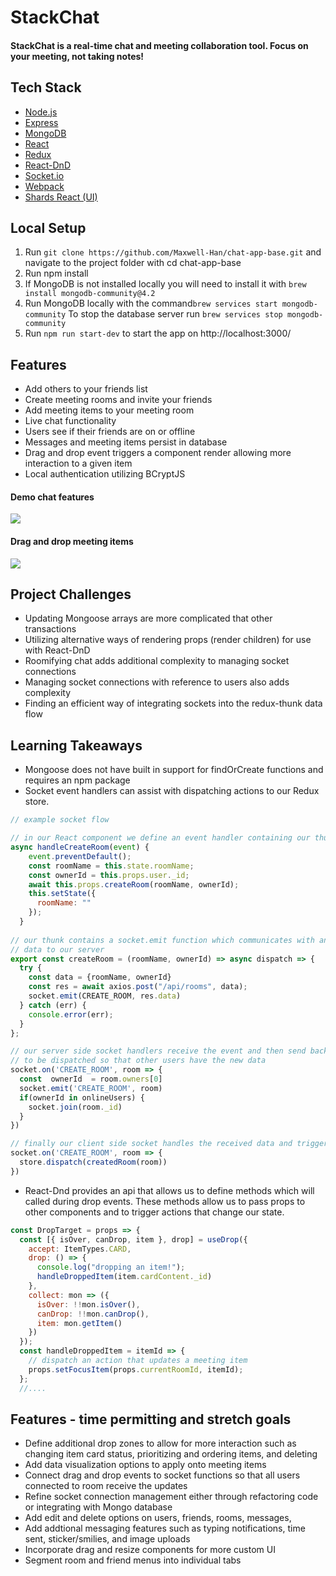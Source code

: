 # StackChat 

#### StackChat is a real-time chat and meeting collaboration tool.  Focus on your meeting, not taking notes!

## Tech Stack
- [Node.js](https://nodejs.org/en/)
- [Express](http://expressjs.com/)
- [MongoDB](https://www.mongodb.com/)
- [React](https://facebook.github.io/react/)
- [Redux](https://redux.js.org/)
- [React-DnD](https://react-dnd.github.io/react-dnd/about)
- [Socket.io](http://socket.io/)
- [Webpack](https://webpack.js.org/)
- [Shards React (UI)](https://designrevision.com/docs/shards-react/getting-started)

## Local Setup

1. Run `git clone https://github.com/Maxwell-Han/chat-app-base.git` and navigate to the project folder with cd chat-app-base
2. Run npm install
3. If MongoDB is not installed locally you will need to install it with `brew install mongodb-community@4.2`
4. Run MongoDB locally with the command`brew services start mongodb-community` To stop the database server run `brew services stop mongodb-community`
5. Run `npm run start-dev` to start the app on http://localhost:3000/

## Features
- Add others to your friends list
- Create meeting rooms and invite your friends
- Add meeting items to your meeting room 
- Live chat functionality
- Users see if their friends are on or offline
- Messages and meeting items persist in database
- Drag and drop event triggers a component render allowing more interaction to a given item
- Local authentication utilizing BCryptJS

#### Demo chat features
![](Chat-Demo.gif)
#### Drag and drop meeting items
![](DnD-Demo.gif)

## Project Challenges
- Updating Mongoose arrays are more complicated that other transactions
- Utilizing alternative ways of rendering props (render children) for use with React-DnD
- Roomifying chat adds additional complexity to managing socket connections
- Managing socket connections with reference to users also adds complexity
- Finding an efficient way of integrating sockets into the redux-thunk data flow

## Learning Takeaways
- Mongoose does not have built in support for findOrCreate functions and requires an npm package
- Socket event handlers can assist with dispatching actions to our Redux store. 

```javascript 
// example socket flow 

// in our React component we define an event handler containing our thunk
async handleCreateRoom(event) {
    event.preventDefault();
    const roomName = this.state.roomName;
    const ownerId = this.props.user._id;
    await this.props.createRoom(roomName, ownerId);
    this.setState({
      roomName: ""
    });
  }
  
// our thunk contains a socket.emit function which communicates with and sends
// data to our server
export const createRoom = (roomName, ownerId) => async dispatch => {
  try {
    const data = {roomName, ownerId}
    const res = await axios.post("/api/rooms", data);
    socket.emit(CREATE_ROOM, res.data)
  } catch (err) {
    console.error(err);
  }
};

// our server side socket handlers receive the event and then send back the data 
// to be dispatched so that other users have the new data
socket.on('CREATE_ROOM', room => {
  const  ownerId  = room.owners[0]
  socket.emit('CREATE_ROOM', room)
  if(ownerId in onlineUsers) {
    socket.join(room._id)
  }
})

// finally our client side socket handles the received data and triggers our state update
socket.on('CREATE_ROOM', room => {
  store.dispatch(createdRoom(room))
})
```
- React-Dnd provides an api that allows us to define methods which will called during drop events.  These methods allow us to pass props to other components and to trigger actions that change  our state.
```javascript
const DropTarget = props => {
  const [{ isOver, canDrop, item }, drop] = useDrop({
    accept: ItemTypes.CARD,
    drop: () => {
      console.log("dropping an item!");
      handleDroppedItem(item.cardContent._id)
    },
    collect: mon => ({
      isOver: !!mon.isOver(),
      canDrop: !!mon.canDrop(),
      item: mon.getItem()
    })
  });
  const handleDroppedItem = itemId => {
    // dispatch an action that updates a meeting item
    props.setFocusItem(props.currentRoomId, itemId);
  };
  //....
```

## Features - time permitting and stretch goals
- Define additional drop zones to allow for more interaction such as changing item card status, prioritizing and ordering items, and deleting
- Add data visualization options to apply onto meeting items
- Connect drag and drop events to socket functions so that all users connected to room receive the updates
- Refine socket connection management either through refactoring code or integrating with Mongo database
- Add edit and delete options on users, friends, rooms, messages,
- Add addtional messaging features such as typing notifications, time sent, sticker/smilies, and image uploads
- Incorporate drag and resize components for more custom UI
- Segment room and friend menus into individual tabs
